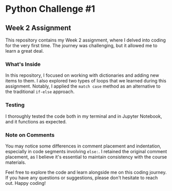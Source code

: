 # Python Challenge #1

## Week 2 Assignment

This repository contains my Week 2 assignment, where I delved into coding for the very first time. The journey was challenging, but it allowed me to learn a great deal.

### What's Inside

In this repository, I focused on working with dictionaries and adding new items to them. I also explored two types of loops that we learned during this assignment. Notably, I applied the `match case` method as an alternative to the traditional `if-else` approach.

### Testing

I thoroughly tested the code both in my terminal and in Jupyter Notebook, and it functions as expected.

### Note on Comments

You may notice some differences in comment placement and indentation, especially in code segments involving `else:`. I retained the original comment placement, as I believe it's essential to maintain consistency with the course materials.

Feel free to explore the code and learn alongside me on this coding journey. If you have any questions or suggestions, please don't hesitate to reach out. Happy coding!
